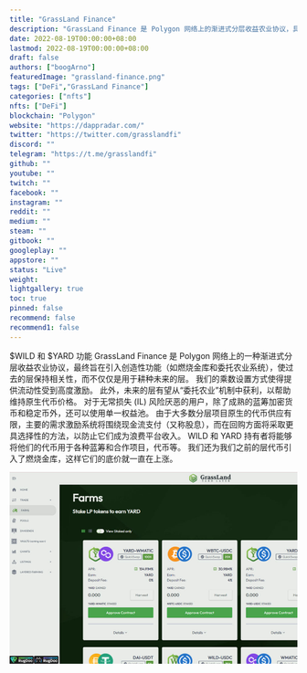 ```yaml
---
title: "GrassLand Finance"
description: "GrassLand Finance 是 Polygon 网络上的渐进式分层收益农业协议，具有燃烧金库和委托农业等创新功能"
date: 2022-08-19T00:00:00+08:00
lastmod: 2022-08-19T00:00:00+08:00
draft: false
authors: ["boogArno"]
featuredImage: "grassland-finance.png"
tags: ["DeFi","GrassLand Finance"]
categories: ["nfts"]
nfts: ["DeFi"]
blockchain: "Polygon"
website: "https://dappradar.com/"
twitter: "https://twitter.com/grasslandfi"
discord: ""
telegram: "https://t.me/grasslandfi"
github: ""
youtube: ""
twitch: ""
facebook: ""
instagram: ""
reddit: ""
medium: ""
steam: ""
gitbook: ""
googleplay: ""
appstore: ""
status: "Live"
weight: 
lightgallery: true
toc: true
pinned: false
recommend: false
recommend1: false
---
```

$WILD 和 $YARD 功能
GrassLand Finance 是 Polygon 网络上的一种渐进式分层收益农业协议，最终旨在引入创造性功能（如燃烧金库和委托农业系统），使过去的层保持相关性，而不仅仅是用于耕种未来的层。
我们的乘数设置方式使得提供流动性受到高度激励。
此外，未来的层有望从“委托农业”机制中获利，以帮助维持原生代币价格。
对于无常损失 (IL) 风险厌恶的用户，除了成熟的蓝筹加密货币和稳定币外，还可以使用单一权益池。
由于大多数分层项目原生的代币供应有限，主要的需求激励系统将围绕现金流支付（又称股息），而在回购方面将采取更具选择性的方法，以防止它们成为浪费平台收入。
WILD 和 YARD 持有者将能够将他们的代币用于各种蓝筹和合作项目，代币等。
我们还为我们之前的层代币引入了燃烧金库，这样它们的底价就一直在上涨。

![grasslandfinance-dapp-defi-matic-image2_3afa3e14a322a906e55409bb9d3ec73b](grasslandfinance-dapp-defi-matic-image2_3afa3e14a322a906e55409bb9d3ec73b.png)